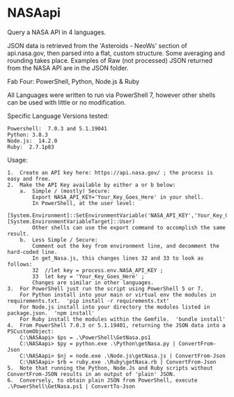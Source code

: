 # NASAapi
Query a NASA API in 4 languages.

JSON data is retrieved from the 'Asteroids - NeoWs' section of api.nasa.gov, then
parsed into a flat, custom structure.  Some averaging and rounding takes place.
Examples of Raw (not processed) JSON returned from the NASA API are in the JSON folder.

Fab Four:  PowerShell, Python, Node.js & Ruby

All Languages were written to run via PowerShell 7, however other
shells can be used with little or no modification.

Specific Language Versions tested:

    Powershell:  7.0.3 and 5.1.19041
    Python: 3.8.3
    Node.js:  14.2.0
    Ruby:  2.7.1p83

Usage:

    1.  Create an API key here: https://api.nasa.gov/ ; the process is easy and free.
    2.  Make the API Key available by either a or b below:
        a.  Simple / (mostly) Secure:
            Export NASA_API_KEY='Your_Key_Goes_Here' in your shell.
            In PowerShell, at the user level:
            [System.Environment]::SetEnvironmentVariable('NASA_API_KEY','Your_Key_Goes_Here',[System.EnvironmentVariableTarget]::User)
            Other shells can use the export command to accomplish the same result.
        b.  Less Simple / Secure:
            Comment out the key from environment line, and decomment the hard-coded line.
            In get_Nasa.js, this changes lines 32 and 33 to look as follows:
            32  //let key = process.env.NASA_API_KEY ;
            33  let key = 'Your_Key_Goes_Here' ;
            Changes are similar in other languages.
    3.  For PowerShell just run the script using PowerShell 5 or 7.
        For Python install into your main or virtual env the modules in requirements.txt.  'pip install -r requirements.txt'
        For Node.js install into your directory the modules listed in package.json.  'npm install'
        For Ruby install the modules within the Gemfile.  'bundle install'
    4.  From PowerShell 7.0.3 or 5.1.19401, returning the JSON data into a PSCustomObject:
        C:\NASAapi> $ps = .\PowerShell\GetNasa.ps1
        C:\NASAapi> $py = python.exe .\Python\getNasa.py | ConvertFrom-Json
        C:\NASAapi> $nj = node.exe .\Node.js\getNasa.js | ConvertFrom-Json
        C:\NASAapi> $rb = ruby.exe .\Ruby\getNasa.rb | ConvertFrom-Json
    5.  Note that running the Python, Node.Js and Ruby scripts without ConvertFrom-JSON results in an output of 'plain' JSON.
    6.  Conversely, to obtain plain JSON from PowerShell, execute .\PowerShell\GetNasa.ps1 | ConvertTo-Json


